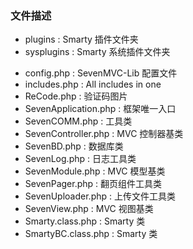 ### 文件描述

+ plugins : Smarty 插件文件夹
+ sysplugins : Smarty 系统插件文件夹
- config.php : SevenMVC-Lib 配置文件
- includes.php : All includes in one
- ReCode.php : 验证码图片
- SevenApplication.php : 框架唯一入口
- SevenCOMM.php : 工具类
- SevenController.php : MVC 控制器基类
- SevenBD.php : 数据库类
- SevenLog.php : 日志工具类
- SevenModule.php : MVC 模型基类
- SevenPager.php : 翻页组件工具类
- SevenUploader.php : 上传文件工具类
- SevenView.php : MVC 视图基类
- Smarty.class.php : Smarty 类
- SmartyBC.class.php : Smarty 类